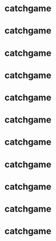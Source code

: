 # catchgame
# catchgame
# catchgame
# catchgame
# catchgame
# catchgame
# catchgame
# catchgame
# catchgame
# catchgame
# catchgame
